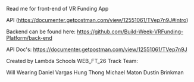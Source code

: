 Read me for front-end of VR Funding App

API
(https://documenter.getpostman.com/view/12551061/TVep7n9J#intro)

Backend can be found here: https://github.com/Build-Week-VRFunding-Platform/back-end

API Doc's: https://documenter.getpostman.com/view/12551061/TVep7n9J

Created by Lambda Schools WEB_FT_26 Track Team:

Will Wearing
Daniel Vargas
Hung Thong
Michael Maton
Dustin Brinkman

